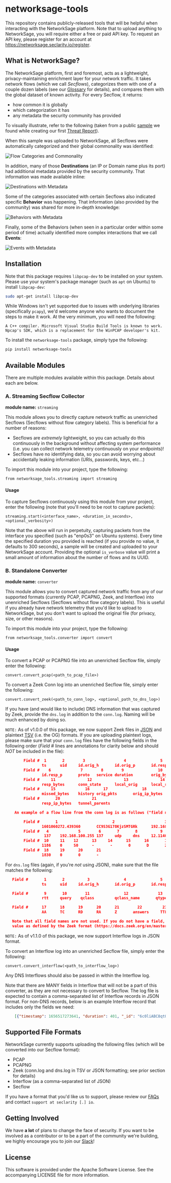 # networksage-tools
This repository contains publicly-released tools that will be helpful when interacting with the NetworkSage platform. Note that to upload anything to NetworkSage, you will require either a free or paid API key. To request an API key, please register for an account at https://networksage.seclarity.io/register.

## What is NetworkSage?

The NetworkSage platform, first and foremost, acts as a lightweight, privacy-maintaining enrichment layer for your network traffic. It takes network flows (which we call *Secflows*), categorizes them with one of a couple dozen labels (see our [Glossary](https://www.seclarity.io/resources/glossary/) for details), and compares them with the global dataset of known activity. For every Secflow, it returns:
  * how common it is globally
  * which categorization it has
  * any metadata the security community has provided

To visually illustrate, refer to the following (taken from a public [sample](https://networksage.seclarity.io/public/samples/NzhmZjIxMWMtMjZjNi00OGZjLTgwM2UtYzNmZWM3MmNjOTU0I2hhc2gjYjZhMzQ4MTk0NTU5NDFiNWE1MGYzMzM4Nzc5N2YwZDY=) we found while creating our first [Threat Report](https://www.seclarity.io/resources/blog/the-art-of-perswaysion-phishing-kit/)).

When this sample was uploaded to NetworkSage, all Secflows were automatically categorized and their global commonality was identified:

![Flow Categories and Commonality](https://gitlab.com/networksage-public-tools/networksage/-/raw/main/images/flow_cat_commonality.png?raw=true)

In addition, many of those **Destinations** (an IP or Domain name plus its port) had additional metadata provided by the security community. That information was made available inline:

![Destinations with Metadata](https://gitlab.com/networksage-public-tools/networksage/-/raw/main/images/destinations_metadata.png?raw=true)

Some of the categories associated with certain Secflows also indicated specific **Behavior** was happening. That information (also provided by the community) was shared for more in-depth knowledge:

![Behaviors with Metadata](https://gitlab.com/networksage-public-tools/networksage/-/raw/main/images/behaviors_metadata.png?raw=true)

Finally, some of the Behaviors (when seen in a particular order within some period of time) actually identified more complex interactions that we call **Events**:

![Events with Metadata](https://gitlab.com/networksage-public-tools/networksage/-/raw/main/images/events_metadata.png?raw=true)

## Installation

Note that this package requires `libpcap-dev` to be installed on your system. Please use your system's package manager (such as `apt` on Ubuntu) to install `libpcap-dev`:
```bash
sudo apt-get install libpcap-dev
```

While Windows isn't yet supported due to issues with underlying libraries (specifically `pcapy`), we'd welcome anyone who wants to document the steps to make it work. At the very minimum, you will need the following:
```
A C++ compiler. Microsoft Visual Studio Build Tools is known to work.
Npcap's SDK, which is a replacement for the WinPCAP developer's kit.
```


To install the `networksage-tools` package, simply type the following:
```bash
pip install networksage-tools
```


## Available Modules

There are multiple modules available within this package. Details about each are below.

### A. Streaming Secflow Collector
**module name:** `streaming`

This module allows you to directly capture network traffic as unenriched Secflows (Secflows without flow category labels). This is beneficial for a number of reasons:

* Secflows are *extremely* lightweight, so you can actually do this continuously in the background without affecting system performance (i.e. you can collect network telemetry continuously on your endpoints)!
* Secflows have no identifying data, so you can avoid worrying about accidentally leaking information (URIs, passwords, keys, etc...)

To import this module into your project, type the following:
```python3
from networksage_tools.streaming import streaming
```

#### Usage

To capture Secflows continuously using this module from your project, enter the following (note that you'll need to be root to capture packets):

```python3
streaming.start(<interface_name>, <duration_in_seconds>, <optional_verbosity>) 
```
Note that the above will run in perpetuity, capturing packets from the interface you specified (such as "enp0s3" on Ubuntu systems). Every time the specified duration you provided is reached (if you provide no value, it defaults to 300 seconds), a sample will be created and uploaded to your NetworkSage account. Providing the optional `is_verbose` value will print a small amount of information about the number of flows and its UUID.

### B. Standalone Converter
**module name:** `converter`

This module allows you to convert captured network traffic from any of our supported formats (currently PCAP, PCAPNG, Zeek, and Interflow) into unenriched Secflows (Secflows without flow category labels). This is useful if you already have network telemetry that you'd like to upload to NetworkSage, but you don't want to upload the original file (for privacy, size, or other reasons).

To import this module into your project, type the following:
```python3
from networksage_tools.converter import convert
```

#### Usage

To convert a PCAP or PCAPNG file into an unenriched Secflow file, simply enter the following:

```python3
convert.convert_pcap(<path_to_pcap_file>) 
```

To convert a Zeek Conn log into an unenriched Secflow file, simply enter the following:

```python3
convert.convert_zeek(<path_to_conn_log>, <optional_path_to_dns_log>) 
```
If you have (and would like to include) DNS information that was captured by Zeek, provide the `dns.log` in addition to the `conn.log`. Naming will be much enhanced by doing so.

`NOTE:`
As of v1.0.0 of this package, we now support Zeek files in [JSON](https://docs.zeek.org/en/master/log-formats.html#zeek-json-format-logs) and plaintext [TSV](https://docs.zeek.org/en/master/log-formats.html#zeek-tsv-format-logs) (i.e. the OG) formats. If you are uploading plaintext logs, please make sure that your `conn.log` files have the following fields in the following order (_Field #_ lines are annotations for clarity below and should *NOT* be included in the file):
```json
        Field #  1       2        3                 4               5
                ts      uid     id.orig_h       id.orig_p       id.resp_h
        Field #    6             7        8        9               10
                id.resp_p       proto   service duration        orig_bytes
        Field #     11              12              13              14
                resp_bytes      conn_state      local_orig      local_resp
        Field #     15             16      17               18             19
                missed_bytes    history orig_pkts       orig_ip_bytes  resp_pkts
        Field #       20              21
                resp_ip_bytes   tunnel_parents

    An example of a flow line from the conn log is as follows ("field #" lines are my annotation):

        Field #       1                        2                      3
                1601060272.439360       CC9S3G178KjzSMTGRk      192.168.100.224
        Field #   4             5        6       7       8          9
                 137    192.168.100.255 137     udp     dns     12.114023
        Field #  10     11    12      13     14      15      16       17
                1186    0     S0      -       -       0       D       23
        Field #  18     19      20      21
                1830    0       0       -
```

For `dns.log` files (again, if you're *not* using JSON), make sure that the file matches the following:

```json
   Field #       1       2          3               4               5               6             7         8
                ts      uid     id.orig_h       id.orig_p       id.resp_h       id.resp_p       proto   trans_id

   Field #       9       10        11               12             13         14           15        16
                rtt     query    qclass         qclass_name       qtype   qtype_name      rcode   rcode_name

   Field #      17      18      19      20      21        22         23        24
                AA      TC      RD      RA      Z       answers     TTLs    rejected

   Note that all field names are not used. If you do not have a field, please give it an appropriate default
   value as defined by the Zeek format (https://docs.zeek.org/en/master/logs/dns.html).
```

`NOTE:`
As of v1.1.0 of this package, we now support Interflow logs in JSON format.

To convert an Interflow log into an unenriched Secflow file, simply enter the following:

```python3
convert.convert_interflow(<path_to_interflow_log>) 
```
Any DNS Interflows should also be passed in within the Interflow log.

Note that there are MANY fields in Interflow that will not be a part of this converter, as they are not necessary to convert to Secflow. The log file is expected to contain a comma-separated list of Interflow records in JSON format. For non-DNS records, below is an example Interflow record that includes only the fields we need:

```json
    [{"timestamp": 1656517273641, "duration": 401, "_id": "6c0liABC8qtQm3loQr7H", "msg_class": "interflow_traffic", "srcip": "172.18.40.120", "srcport": 55503,"dstip": "142.251.40.65", "dstip_host": "ci3.googleusercontent.com", "dstport": 80, "proto_name": "tcp", "outbytes_total": 0, "inpkts_delta": 5, "outpkts_delta": 0, "inbytes_total": 17765}]
```

## Supported File Formats

NetworkSage currently supports uploading the following files (which will be converted into our Secflow format):

* PCAP
* PCAPNG
* Zeek (conn.log and dns.log in TSV or JSON formatting; see prior section for details)
* Interflow (as a comma-separated list of JSON)
* Secflow

If you have a format that you'd like us to support, please review our [FAQs](https://www.seclarity.io/resources/faqs/) and contact `support at seclarity [.] io`.

## Getting Involved
We have **a lot** of plans to change the face of security. If you want to be involved as a contributor or to be a part of the community we're building, we highly encourage you to join our [Slack](https://join.slack.com/t/networksage/shared_invite/zt-yr8qv3xe-eqc8vEui9q0GV_LWH8vw6w)!


## License
This software is provided under the Apache Software License. See the accompanying LICENSE file for more information.
